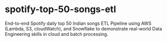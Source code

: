 # spotify-top-50-songs-etl

End-to-end Spotify daily top 50 Indian songs ETL Pipeline using AWS (Lambda, S3, cloudWatch), and Snowflake to demonstrate real-world Data Engineering skills in cloud and batch processing.
